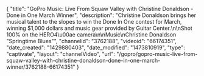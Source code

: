 {
    "title": "GoPro Music: Live From Squaw Valley with Christine Donaldson - Done in One March Winner",
    "description": "Christine Donaldson brings her musical talent to the slopes to win the Done In One contest for March, winning $1,000 dollars and music gear provided by Guitar Center.\n\nShot 100% on the HERO4\u00ae camera\n\nMusic\nChristine Donaldson \"Springtime Blues\"",
    "channelid": "3762188",
    "videoid": "66174351",
    "date_created": "1429880403",
    "date_modified": "1473810919",
    "type": "captivate",
    "layout": "channelVideo",
    "url": "\/gopro\/gopro-music-live-from-squaw-valley-with-christine-donaldson-done-in-one-march-winner\/3762188-66174351"
}